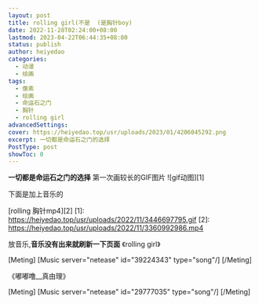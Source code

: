 ```yaml
---
layout: post
title: rolling girl(不是  (是胸针boy)
date: 2022-11-28T02:24:00+08:00
lastmod: 2023-04-22T06:44:35+08:00
status: publish
author: heiyedao
categories: 
  - 动漫
  - 绘画
tags: 
  - 像素
  - 绘画
  - 命运石之门
  - 胸针
  - rolling girl
advancedSettings: 
cover: https://heiyedao.top/usr/uploads/2023/01/4206045292.png
excerpt: 一切都是命运石之门的选择
PostType: post
showToc: 0
---
```


**一切都是命运石之门的选择**
第一次画较长的GIF图片
![gif动图][1]

下面是加上音乐的

[rolling 胸针mp4][2]
  [1]: https://heiyedao.top/usr/uploads/2022/11/3446697795.gif
  [2]: https://heiyedao.top/usr/uploads/2022/11/3360992986.mp4

放音乐,**音乐没有出来就刷新一下页面**
《rolling girl》

[Meting]
[Music server="netease" id="39224343" type="song"/]
[/Meting]

《嘟嘟噜__真由理》

[Meting]
[Music server="netease" id="29777035" type="song"/]
[/Meting]
